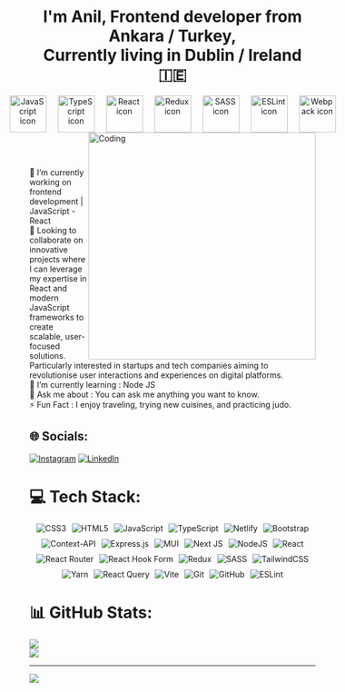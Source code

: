
<!-- Removing Welcome to my page line -->

<div align="center">
  <h1> I'm Anil, Frontend developer from Ankara / Turkey, <br>
    Currently living in Dublin / Ireland 🇮🇪</h1>
  <div style="display: flex; justify-content: center; align-items: center; gap: 20px;">
    <img src="https://techstack-generator.vercel.app/js-icon.svg" alt="JavaScript icon" width="65"/>
    <img src="https://techstack-generator.vercel.app/ts-icon.svg" alt="TypeScript icon" width="65"/>
    <img src="https://techstack-generator.vercel.app/react-icon.svg" alt="React icon" width="65"/>
    <img src="https://techstack-generator.vercel.app/redux-icon.svg" alt="Redux icon" width="65"/>
    <img src="https://techstack-generator.vercel.app/sass-icon.svg" alt="SASS icon" width="65"/>
    <img src="https://techstack-generator.vercel.app/eslint-icon.svg" alt="ESLint icon" width="65"/>
    <img src="https://techstack-generator.vercel.app/webpack-icon.svg" alt="Webpack icon" width="65"/>
  </div>
</div>

<img align="right" alt="Coding" width="400" src="https://user-images.githubusercontent.com/74038190/229223263-cf2e4b07-2615-4f87-9c38-e37600f8381a.gif">

<br><br>

🔭 I’m currently working on frontend development | JavaScript - React<br>🏢 Looking to collaborate on innovative projects where I can leverage my expertise in React and modern JavaScript frameworks to create scalable, user-focused solutions. Particularly interested in startups and tech companies aiming to revolutionise user interactions and experiences on digital platforms.<br>🌱 I’m currently learning : Node JS<br>💬 Ask me about : You can ask me anything you want to know.<br>⚡ Fun Fact : I enjoy traveling, trying new cuisines, and practicing judo.


## 🌐 Socials:
[![Instagram](https://img.shields.io/badge/Instagram-%23E4405F.svg?logo=Instagram&logoColor=white)](https://instagram.com/anil.karadavut) [![LinkedIn](https://img.shields.io/badge/LinkedIn-%230077B5.svg?logo=linkedin&logoColor=white)](https://linkedin.com/in/mustafaanilkaradavut) 


# 💻 Tech Stack:

<div align="center" style="display: flex; justify-content: center; flex-wrap: wrap; gap: 10px;">
  <img src="https://img.shields.io/badge/css3-%231572B6.svg?style=for-the-badge&logo=css3&logoColor=white" alt="CSS3"/>
  <img src="https://img.shields.io/badge/html5-%23E34F26.svg?style=for-the-badge&logo=html5&logoColor=white" alt="HTML5"/>
  <img src="https://img.shields.io/badge/javascript-%23323330.svg?style=for-the-badge&logo=javascript&logoColor=%23F7DF1E" alt="JavaScript"/>
  <img src="https://img.shields.io/badge/typescript-%23007ACC.svg?style=for-the-badge&logo=typescript&logoColor=white" alt="TypeScript"/>
  <img src="https://img.shields.io/badge/netlify-%23000000.svg?style=for-the-badge&logo=netlify&logoColor=#00C7B7" alt="Netlify"/>
  <img src="https://img.shields.io/badge/bootstrap-%238511FA.svg?style=for-the-badge&logo=bootstrap&logoColor=white" alt="Bootstrap"/>
  <img src="https://img.shields.io/badge/Context--Api-000000?style=for-the-badge&logo=react" alt="Context-API"/>
  <img src="https://img.shields.io/badge/express.js-%23404d59.svg?style=for-the-badge&logo=express&logoColor=%2361DAFB" alt="Express.js"/>
  <img src="https://img.shields.io/badge/MUI-%230081CB.svg?style=for-the-badge&logo=mui&logoColor=white" alt="MUI"/>
  <img src="https://img.shields.io/badge/Next-black?style=for-the-badge&logo=next.js&logoColor=white" alt="Next JS"/>
  <img src="https://img.shields.io/badge/node.js-6DA55F?style=for-the-badge&logo=node.js&logoColor=white" alt="NodeJS"/>
  <img src="https://img.shields.io/badge/react-%2320232a.svg?style=for-the-badge&logo=react&logoColor=%2361DAFB" alt="React"/>
  <img src="https://img.shields.io/badge/React_Router-CA4245?style=for-the-badge&logo=react-router&logoColor=white" alt="React Router"/>
  <img src="https://img.shields.io/badge/React%20Hook%20Form-%23EC5990.svg?style=for-the-badge&logo=reacthookform&logoColor=white" alt="React Hook Form"/>
  <img src="https://img.shields.io/badge/redux-%23593d88.svg?style=for-the-badge&logo=redux&logoColor=white" alt="Redux"/>
  <img src="https://img.shields.io/badge/SASS-hotpink.svg?style=for-the-badge&logo=SASS&logoColor=white" alt="SASS"/>
  <img src="https://img.shields.io/badge/tailwindcss-%2338B2AC.svg?style=for-the-badge&logo=tailwind-css&logoColor=white" alt="TailwindCSS"/>
  <img src="https://img.shields.io/badge/yarn-%232C8EBB.svg?style=for-the-badge&logo=yarn&logoColor=white" alt="Yarn"/>
  <img src="https://img.shields.io/badge/-React%20Query-FF4154?style=for-the-badge&logo=react%20query&logoColor=white" alt="React Query"/>
  <img src="https://img.shields.io/badge/vite-%23646CFF.svg?style=for-the-badge&logo=vite&logoColor=white" alt="Vite"/>
  <img src="https://img.shields.io/badge/git-%23F05033.svg?style=for-the-badge&logo=git&logoColor=white" alt="Git"/>
  <img src="https://img.shields.io/badge/github-%23121011.svg?style=for-the-badge&logo=github&logoColor=white" alt="GitHub"/>
  <img src="https://img.shields.io/badge/ESLint-4B3263?style=for-the-badge&logo=eslint&logoColor=white" alt="ESLint"/>
</div>

# 📊 GitHub Stats:
![](https://github-readme-streak-stats.herokuapp.com/?user=mustafaanilkaradavut&theme=bear&hide_border=false)<br/>
![](https://github-readme-stats.vercel.app/api/top-langs/?username=mustafaanilkaradavut&theme=bear&hide_border=false&include_all_commits=true&count_private=true&layout=compact)

---
[![](https://visitcount.itsvg.in/api?id=mustafaanilkaradavut&icon=2&color=13)](https://visitcount.itsvg.in)

<!-- Proudly created with GPRM ( https://gprm.itsvg.in ) -->
